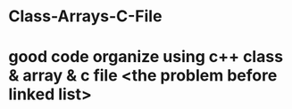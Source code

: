 # Class-Arrays-C-File
# good code organize using c++ class &amp; array &amp; c file &lt;the problem before linked list>
